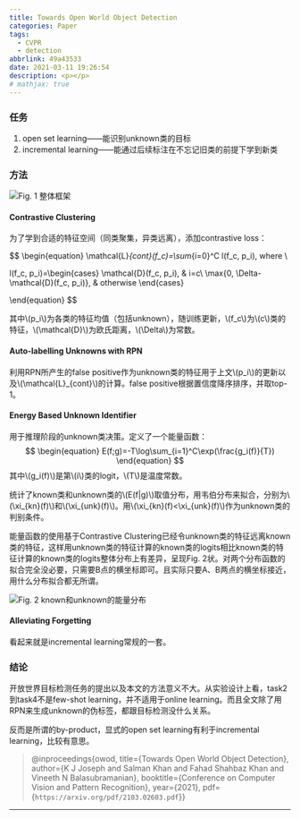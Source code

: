 ```yaml
---
title: Towards Open World Object Detection
categories: Paper
tags:
  - CVPR
  - detection
abbrlink: 49a43533
date: 2021-03-11 19:26:54
description: <p></p>
# mathjax: true
---
```

<script type="text/javascript" src="https://cdn.mathjax.org/mathjax/latest/MathJax.js?config=TeX-AMS-MML_HTMLorMML"></script>

### 任务
1. open set learning——能识别unknown类的目标
2. incremental learning——能通过后续标注在不忘记旧类的前提下学到新类


### 方法
![Fig. 1 整体框架](framework.png)
#### Contrastive Clustering
为了学到合适的特征空间（同类聚集，异类远离），添加contrastive loss：

$$
\begin{equation}
\mathcal{L}_{cont}(f_c)=\sum_{i=0}^C l(f_c, p_i), where \\

l(f_c, p_i)=\begin{cases}
\mathcal{D}(f_c, p_i), & i=c\\
\max\{0, \Delta-\mathcal{D}(f_c, p_i)\}, & otherwise
\end{cases}

\end{equation}
$$

其中\\(p_i\\)为各类的特征均值（包括unknown），随训练更新，\\(f_c\\)为\\(c\\)类的特征，\\(\mathcal{D}\\)为欧氏距离，\\(\Delta\\)为常数。

#### Auto-labelling Unknowns with RPN
利用RPN所产生的false positive作为unknown类的特征用于上文\\(p_i\\)的更新以及\\(\mathcal{L}_{cont}\\)的计算。false positive根据置信度降序排序，并取top-1。

#### Energy Based Unknown Identifier
用于推理阶段的unknown类决策。定义了一个能量函数：
$$
\begin{equation}
E(f;g)=-T\log\sum_{i=1}^C\exp(\frac{g_i(f)}{T})
\end{equation}
$$
其中\\(g_i(f)\\)是第\\(i\\)类的logit，\\(T\\)是温度常数。

统计了known类和unknown类的\\(E(f|g)\\)取值分布，用韦伯分布来拟合，分别为\\(\xi_{kn}(f)\\)和\\(\xi_{unk}(f)\\)。用\\(\xi_{kn}(f)<\xi_{unk}(f)\\)作为unknown类的判别条件。

能量函数的使用基于Contrastive Clustering已经令unknown类的特征远离known类的特征，这样用unknown类的特征计算的known类的logits相比known类的特征计算的known类的logits整体分布上有差异，呈现Fig. 2状。对两个分布函数的拟合完全没必要，只需要B点的横坐标即可。且实际只要A、B两点的横坐标接近，用什么分布拟合都无所谓。

![Fig. 2 known和unknown的能量分布](dist.png)

#### Alleviating Forgetting
看起来就是incremental learning常规的一套。

### 结论
开放世界目标检测任务的提出以及本文的方法意义不大。从实验设计上看，task2到task4不是few-shot learning，并不适用于online learning。而且全文除了用RPN来生成unknown的伪标签，都跟目标检测没什么关系。

反而是所谓的by-product，显式的open set learning有利于incremental learning，比较有意思。


>@inproceedings{owod,
>  title={Towards Open World Object Detection},
>  author={K J Joseph and Salman Khan and Fahad Shahbaz Khan and Vineeth N Balasubramanian},
>  booktitle={Conference on Computer Vision and Pattern Recognition},
>  year={2021},
>  pdf={`https://arxiv.org/pdf/2103.02603.pdf`}}

---


